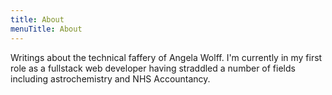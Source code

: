 ```yaml
---
title: About
menuTitle: About
---
```


Writings about the technical faffery of Angela Wolff.
I'm currently in my first role as a fullstack web developer having straddled a number of fields including astrochemistry and NHS Accountancy.
